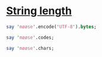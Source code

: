 [1]: http://rosettacode.org/wiki/String_length

# [String length][1]

```perl
say 'møøse'.encode('UTF-8').bytes;
```
```perl
say 'møøse'.codes;
```
```perl
say 'møøse'.chars;
```